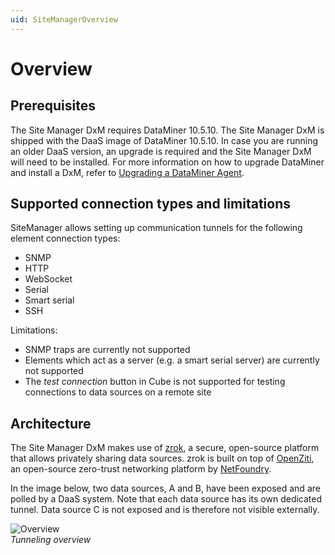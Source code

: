 ```yaml
---
uid: SiteManagerOverview
---
```


# Overview

## Prerequisites

The Site Manager DxM requires DataMiner 10.5.10. The Site Manager DxM is shipped with the DaaS image of DataMiner 10.5.10. In case you are running an older DaaS version, an upgrade is required and the Site Manager DxM will need to be installed. For more information on how to upgrade DataMiner and install a DxM, refer to [Upgrading a DataMiner Agent](xef:Upgrading_a_DataMiner_Agent).

## Supported connection types and limitations

SiteManager allows setting up communication tunnels for the following element connection types:

- SNMP
- HTTP
- WebSocket
- Serial
- Smart serial
- SSH

Limitations:

- SNMP traps are currently not supported
- Elements which act as a server (e.g. a smart serial server) are currently not supported
- The *test connection* button in Cube is not supported for testing connections to data sources on a remote site

## Architecture

The Site Manager DxM makes use of [zrok](https://zrok.io/), a secure, open-source platform that allows privately sharing data sources. zrok is built on top of [OpenZiti](https://openziti.io/), an open-source zero-trust networking platform by [NetFoundry](https://netfoundry.io/).

In the image below, two data sources, A and B, have been exposed and are polled by a DaaS system.
Note that each data source has its own dedicated tunnel. Data source C is not exposed and is therefore not visible externally.

![Overview](~/dataminer/images/SiteManagerOverview.png)<br>*Tunneling overview*
